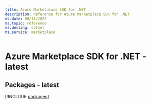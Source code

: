 ```yaml
---
title: Azure Marketplace SDK for .NET
description: Reference for Azure Marketplace SDK for .NET
ms.date: 08/11/2025
ms.topic: reference
ms.devlang: dotnet
ms.service: marketplace
---
```

# Azure Marketplace SDK for .NET - latest
## Packages - latest
[!INCLUDE [packages](marketplace-index.md)]